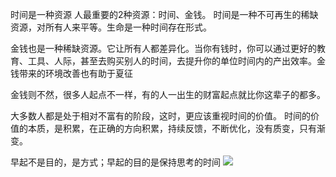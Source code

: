 时间是一种资源
人最重要的2种资源：时间、金钱。
时间是一种不可再生的稀缺资源，对所有人来平等。生命是一种时间存在形式。

金钱也是一种稀缺资源。它让所有人都差异化。当你有钱时，你可以通过更好的教育、工具、人际，甚至去购买别人的时间，去提升你的单位时间内的产出效率。金钱带来的环境改善也有助于夏征 

金钱则不然，很多人起点不一样，有的人一出生的财富起点就比你这辈子的都多。

大多数人都是处于相对不富有的阶段，这时，更应该重视时间的价值。
时间的价值的本质，是积累，在正确的方向积累，持续反馈，不断优化，没有质变，只有渐变。

早起不是目的，是方式；早起的目的是保持思考的时间
![](./_image/2018-12-19-19-16-05.png)